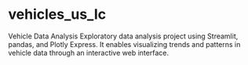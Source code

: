 # vehicles_us_lc
Vehicle Data Analysis  Exploratory data analysis project using Streamlit, pandas, and Plotly Express. It enables visualizing trends and patterns in vehicle data through an interactive web interface.
